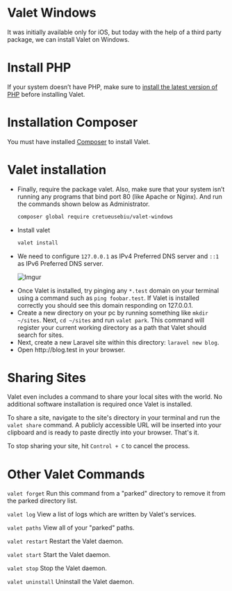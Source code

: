 # Valet Windows
It was initially available only for iOS, but today with the help of a third party package, we can install Valet on Windows.



# Install PHP
If your system doesn’t have PHP, make sure to [install the latest version of PHP](http://windows.php.net/download) before installing Valet.

# Installation Composer
You must have installed [Composer](https://getcomposer.org/download) to install Valet.


# Valet installation
<ul>
<li>Finally, require the package valet. Also, make sure that your system isn’t running any programs that bind port 80 (like Apache or Nginx). And run the commands shown below as Administrator.

```bash
composer global require cretueusebiu/valet-windows
```
</li>


<li>Install valet

```bash
valet install
```
</li>


<li>We need to configure <code>127.0.0.1</code> as IPv4 Preferred DNS server and <code>::1</code> as IPv6 Preferred DNS server.

![Imgur](https://i.imgur.com/xdiwo9a.png)
</li>







<li>Once Valet is installed, try pinging any <code>*.test</code> domain on your terminal using a command such as <code>ping foobar.test</code>. If Valet is installed correctly you should see this domain responding on  127.0.0.1.
</li>


<li>Create a new directory on your pc by running something like <code>mkdir ~/sites</code>. Next,  <code>cd ~/sites</code> and run <code>valet park</code>. This command will register your current working directory as a path that Valet should search for sites.</li>

<li>Next, create a new Laravel site within this directory: <code>laravel new blog</code>.</li>

<li>Open http://blog.test in your browser.</li>

</ul>

# Sharing Sites
Valet even includes a command to share your local sites with the world. No additional software installation is required once Valet is installed.

To share a site, navigate to the site's directory in your terminal and run the <code>valet share</code> command. A publicly accessible URL will be inserted into your clipboard and is ready to paste directly into your browser. That's it.

To stop sharing your site, hit <code>Control + C</code> to cancel the process.

# Other Valet Commands

<code>valet forget</code>	Run this command from a "parked" directory to remove it from the parked directory list.

<code>valet log</code>	View a list of logs which are written by Valet's services.

<code>valet paths</code>	View all of your "parked" paths.

<code>valet restart</code>	Restart the Valet daemon.

<code>valet start</code>	Start the Valet daemon.

<code>valet stop</code>	Stop the Valet daemon.

<code>valet uninstall</code>	Uninstall the Valet daemon.
